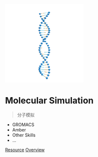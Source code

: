 ![logo](_media/dna256.gif)

# Molecular Simulation <small> </small>

> 分子模拟

- GROMACS
- Amber
- Other Skills
- ...

[Resource]()
[Overview](README.md)

<!-- 背景图片 -->
<!-- ![](_media/bg.png) -->

<!-- 背景色 -->
<!-- ![color](#f0f0f0) -->